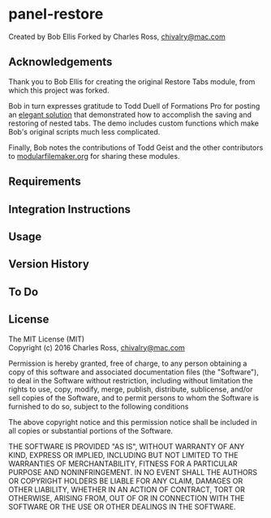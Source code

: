 panel-restore
===========

Created by Bob Ellis
Forked by Charles Ross, chivalry@mac.com

Acknowledgements
----------------

Thank you to Bob Ellis for creating the original Restore Tabs module, from which this project was forked.

Bob in turn expresses gratitude to Todd Duell of Formations Pro for posting an [elegant solution](http://www.formulationspro.com/pages/filemaker/filemaker_detail.php?id=199) that demonstrated how to accomplish the saving and restoring of nested tabs. The demo includes custom functions which make Bob's original scripts much less complicated.

Finally, Bob notes the contributions of Todd Geist and the other contributors to [modularfilemaker.org](http://modularfilemaker.org) for sharing these modules.

Requirements
------------

Integration Instructions
------------------------

Usage
-----

Version History
---------------

To Do
-----

License
-------

The MIT License (MIT)  
Copyright (c) 2016 Charles Ross, chivalry@mac.com

Permission is hereby granted, free of charge, to any person obtaining a copy of this
software and associated documentation files (the "Software"), to deal in the Software
without restriction, including without limitation the rights to use, copy, modify, merge,
publish, distribute, sublicense, and/or sell copies of the Software, and to permit
persons to whom the Software is furnished to do so, subject to the following conditions

The above copyright notice and this permission notice shall be included in all copies or
substantial portions of the Software.

THE SOFTWARE IS PROVIDED "AS IS", WITHOUT WARRANTY OF ANY KIND, EXPRESS OR IMPLIED,
INCLUDING BUT NOT LIMITED TO THE WARRANTIES OF MERCHANTABILITY, FITNESS FOR A
PARTICULAR PURPOSE AND NONINFRINGEMENT. IN NO EVENT SHALL THE AUTHORS OR COPYRIGHT
HOLDERS BE LIABLE FOR ANY CLAIM, DAMAGES OR OTHER LIABILITY, WHETHER IN AN ACTION
OF CONTRACT, TORT OR OTHERWISE, ARISING FROM, OUT OF OR IN CONNECTION WITH THE
SOFTWARE OR THE USE OR OTHER DEALINGS IN THE SOFTWARE.

